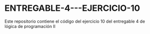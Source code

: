 # ENTREGABLE-4---EJERCICIO-10
Este repositorio contiene el código del ejercicio 10 del entregable 4 de lógica de programación II
